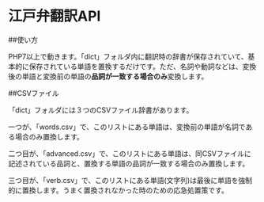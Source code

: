 # 江戸弁翻訳API

##使い方

PHP7以上で動きます。「dict」フォルダ内に翻訳時の辞書が保存されていて、基本的に保存されている単語を置換するだけです。ただ、名詞や動詞などは、変換後の単語と変換前の単語の**品詞が一致する場合のみ**変換します。

##CSVファイル

「dict」フォルダには３つのCSVファイル辞書があります。

一つが、「words.csv」で、このリストにある単語は、変換前の単語が名詞である場合のみ置換します。

二つ目が、「advanced.csv」で、このリストにある単語は、同CSVファイルに記述されている品詞と、置換する単語の品詞が一致する場合のみ置換します。

三つ目が、「verb.csv」で、このリストにある単語(文字列)は最後に単語を強制的に置換します。うまく置換されなかった時のための応急処置策です。
